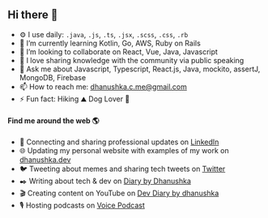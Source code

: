## Hi there 👦

- ⚙️ I use daily: `.java`, `.js`, `.ts`, `.jsx`, `.scss`, `.css`, `.rb`
- 🌱 I’m currently learning Kotlin, Go, AWS, Ruby on Rails
- 👯 I’m looking to collaborate on React, Vue, Java, Javascript
- 🎤 I love sharing knowledge with the community via public speaking
- 💬 Ask me about Javascript, Typescript, React.js, Java, mockito, assertJ, MongoDB, Firebase
- 📫 How to reach me: [dhanushka.c.me@gmail.com](mailto:dhanushka.c.me@gmail.com)
- ⚡ Fun fact: Hiking ⛰️ Dog Lover 🐶 

#### Find me around the web 🌎
- 💼 Connecting and sharing professional updates on <a href="https://www.linkedin.com/in/dhanushkac/">LinkedIn</a>
- 🌐 Updating my personal website with examples of my work on <a href="https://dhanushka.dev/">dhanushka.dev</a>
- 🐦 Tweeting about memes and sharing tech tweets on <a href="https://twitter.com/_dhanushkac">Twitter</a>
- ✒️ Writing about tech & dev on <a href="https://diarybydhanushka.dev/">Diary by Dhanushka</a>
- 🎬 Creating content on YouTube on <a href="https://www.youtube.com/channel/UCM2zpy5ZLgzFVCbUDsrSUaQ">Dev Diary by dhanushka</a>
- 🎙️ Hosting podcasts on [Voice Podcast](http://voice.foss.lk/)
